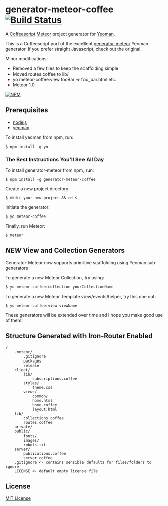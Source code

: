 # generator-meteor-coffee [![Build Status](https://secure.travis-ci.org/shilman80/generator-meteor.png?branch=master)](https://travis-ci.org/shilman80/generator-meteor-coffee)

A [Coffeescript](http://coffeescript.org) [Meteor](http://meteor.com) project generator for [Yeoman](http://yeoman.io).

This is a Coffeescript port of the excellent [generator-meteor](https://github.com/Pent/generator-meteor) Yeoman generator.
If you prefer straight Javascript, check out the original.

Minor modifications:
 - Removed a few files to keep the scaffolding simple
 - Moved routes.coffee to lib/
 - yo meteor-coffee:view fooBar => foo_bar.html etc.
 - Meteor 1.0

[![NPM](https://nodei.co/npm/generator-meteor-coffee.png)](https://nodei.co/npm/generator-meteor-coffee/)

## Prerequisites
* [nodejs](http://nodejs.com)
* [yeoman](http://yeoman.io)

To install yeoman from npm, run:

```
$ npm install -g yo
```

### The Best Instructions You'll See All Day

To install generator-meteor from npm, run:

```
$ npm install -g generator-meteor-coffee
```

Create a new project directory:

```
$ mkdir your-new-project && cd $_
```

Initiate the generator:

```
$ yo meteor-coffee
```

Finally, run Meteor:

```
$ meteor
```

## *NEW* View and Collection Generators
Generator-Meteor now supports primitive scaffolding using Yeoman sub-generators

To generate a new Meteor Collection, try using:

```
$ yo meteor-coffee:collection yourCollectionName
```

To generate a new Meteor Template view/events/helper, try this one out:

```
$ yo meteor-coffee:view viewName
```

These generators will be extended over time and I hope you make good use of them!

## Structure Generated with Iron-Router Enabled
```
/
    .meteor/
        .gitignore
        packages
        release
    client/
        lib/
            subscriptions.coffee
        styles/
            theme.css
        views/
            common/
            home.html
            home.coffee
            layout.html
    lib/
        collections.coffee
        routes.coffee
    private/
    public/
        fonts/
        images/
        robots.txt
    server/
        publications.coffee
        server.coffee
    .gitignore <- contains sensible defaults for files/folders to ignore
    LICENSE <- default empty license file
```

## License

[MIT License](http://en.wikipedia.org/wiki/MIT_License)
